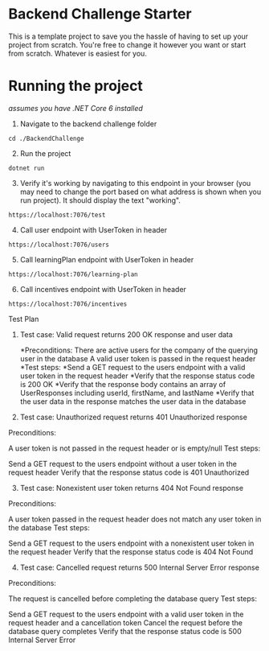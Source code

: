 # Backend Challenge Starter
This is a template project to save you the hassle of having to set up your project from scratch. 
You're free to change it however you want or start from scratch. Whatever is easiest for you.

# Running the project
_assumes you have .NET Core 6 installed_
1. Navigate to the backend challenge folder
```
cd ./BackendChallenge
```
2. Run the project
```
dotnet run
```
3. Verify it's working by navigating to this endpoint in your browser (you may need to change the port based on what address is shown when you run project).
It should display the text "working".
```
https://localhost:7076/test
```
4. Call user endpoint with UserToken in header
```
https://localhost:7076/users
```
5. Call learningPlan endpoint with UserToken in header
```
https://localhost:7076/learning-plan
```
6. Call incentives endpoint with UserToken in header
```
https://localhost:7076/incentives
```

Test Plan
<GetUsers API Endpoint>

1. Test case: Valid request returns 200 OK response and user data

    *Preconditions:
    There are active users for the company of the querying user in the database
    A valid user token is passed in the request header
    *Test steps:
        *Send a GET request to the users endpoint with a valid user token in the request header
        *Verify that the response status code is 200 OK
        *Verify that the response body contains an array of UserResponses including userId, firstName, and lastName
        *Verify that the user data in the response matches the user data in the database

2. Test case: Unauthorized request returns 401 Unauthorized response

Preconditions:

A user token is not passed in the request header or is empty/null
Test steps:

Send a GET request to the users endpoint without a user token in the request header
Verify that the response status code is 401 Unauthorized

3. Test case: Nonexistent user token returns 404 Not Found response

Preconditions:

A user token passed in the request header does not match any user token in the database
Test steps:

Send a GET request to the users endpoint with a nonexistent user token in the request header
Verify that the response status code is 404 Not Found

4. Test case: Cancelled request returns 500 Internal Server Error response

Preconditions:

The request is cancelled before completing the database query
Test steps:

Send a GET request to the users endpoint with a valid user token in the request header and a cancellation token
Cancel the request before the database query completes
Verify that the response status code is 500 Internal Server Error